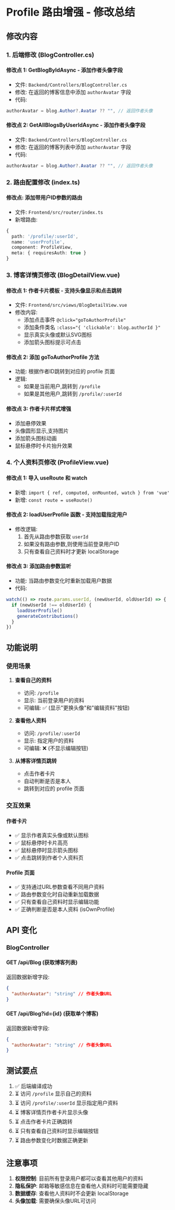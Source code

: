 # Profile 路由增强 - 修改总结

## 修改内容

### 1. 后端修改 (BlogController.cs)

#### 修改点 1: GetBlogByIdAsync - 添加作者头像字段
- 文件: `Backend/Controllers/BlogController.cs`
- 修改: 在返回的博客信息中添加 `authorAvatar` 字段
- 代码:
```csharp
authorAvatar = blog.Author?.Avatar ?? "", // 返回作者头像
```

#### 修改点 2: GetAllBlogsByUserIdAsync - 添加作者头像字段
- 文件: `Backend/Controllers/BlogController.cs`
- 修改: 在返回的博客列表中添加 `authorAvatar` 字段
- 代码:
```csharp
authorAvatar = blog.Author?.Avatar ?? "", // 返回作者头像
```

### 2. 路由配置修改 (index.ts)

#### 修改点: 添加带用户ID参数的路由
- 文件: `Frontend/src/router/index.ts`
- 新增路由:
```typescript
{
  path: '/profile/:userId',
  name: 'userProfile',
  component: ProfileView,
  meta: { requiresAuth: true }
}
```

### 3. 博客详情页修改 (BlogDetailView.vue)

#### 修改点 1: 作者卡片模板 - 支持头像显示和点击跳转
- 文件: `Frontend/src/views/BlogDetailView.vue`
- 修改内容:
  - 添加点击事件 `@click="goToAuthorProfile"`
  - 添加条件类名 `:class="{ 'clickable': blog.authorId }"`
  - 显示真实头像或默认SVG图标
  - 添加箭头图标提示可点击

#### 修改点 2: 添加 goToAuthorProfile 方法
- 功能: 根据作者ID跳转到对应的 profile 页面
- 逻辑:
  - 如果是当前用户,跳转到 `/profile`
  - 如果是其他用户,跳转到 `/profile/:userId`

#### 修改点 3: 作者卡片样式增强
- 添加悬停效果
- 头像圆形显示,支持图片
- 添加箭头图标动画
- 鼠标悬停时卡片抬升效果

### 4. 个人资料页修改 (ProfileView.vue)

#### 修改点 1: 导入 useRoute 和 watch
- 新增: `import { ref, computed, onMounted, watch } from 'vue'`
- 新增: `const route = useRoute()`

#### 修改点 2: loadUserProfile 函数 - 支持加载指定用户
- 修改逻辑:
  1. 首先从路由参数获取 `userId`
  2. 如果没有路由参数,则使用当前登录用户ID
  3. 只有查看自己资料时才更新 localStorage

#### 修改点 3: 添加路由参数监听
- 功能: 当路由参数变化时重新加载用户数据
- 代码:
```typescript
watch(() => route.params.userId, (newUserId, oldUserId) => {
  if (newUserId !== oldUserId) {
    loadUserProfile()
    generateContributions()
  }
})
```

## 功能说明

### 使用场景

1. **查看自己的资料**
   - 访问: `/profile`
   - 显示: 当前登录用户的资料
   - 可编辑: ✅ (显示"更换头像"和"编辑资料"按钮)

2. **查看他人资料**
   - 访问: `/profile/:userId`
   - 显示: 指定用户的资料
   - 可编辑: ❌ (不显示编辑按钮)

3. **从博客详情页跳转**
   - 点击作者卡片
   - 自动判断是否是本人
   - 跳转到对应的 profile 页面

### 交互效果

#### 作者卡片
- ✅ 显示作者真实头像或默认图标
- ✅ 鼠标悬停时卡片高亮
- ✅ 鼠标悬停时显示箭头图标
- ✅ 点击跳转到作者个人资料页

#### Profile 页面
- ✅ 支持通过URL参数查看不同用户资料
- ✅ 路由参数变化时自动重新加载数据
- ✅ 只有查看自己资料时显示编辑功能
- ✅ 正确判断是否是本人资料 (isOwnProfile)

## API 变化

### BlogController

#### GET /api/Blog (获取博客列表)
返回数据新增字段:
```json
{
  "authorAvatar": "string" // 作者头像URL
}
```

#### GET /api/Blog?id={id} (获取单个博客)
返回数据新增字段:
```json
{
  "authorAvatar": "string" // 作者头像URL
}
```

## 测试要点

1. ✅ 后端编译成功
2. ⏳ 访问 `/profile` 显示自己的资料
3. ⏳ 访问 `/profile/:userId` 显示指定用户资料
4. ⏳ 博客详情页作者卡片显示头像
5. ⏳ 点击作者卡片正确跳转
6. ⏳ 只有查看自己资料时显示编辑按钮
7. ⏳ 路由参数变化时数据正确更新

## 注意事项

1. **权限控制**: 目前所有登录用户都可以查看其他用户的资料
2. **隐私保护**: 邮箱等敏感信息在查看他人资料时可能需要隐藏
3. **数据缓存**: 查看他人资料时不会更新 localStorage
4. **头像加载**: 需要确保头像URL可访问
